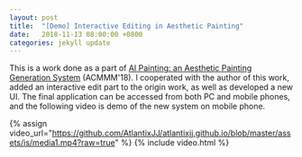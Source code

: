 ```yaml
---
layout: post
title:  "[Demo] Interactive Editing in Aesthetic Painting"
date:   2018-11-13 08:00:00 +0800
categories: jekyll update
---
```


This is a work done as a part of [AI Painting: an Aesthetic Painting Generation System]({{site.baseurl}}/assets/is/aipainting.pdf) (ACMMM'18). I cooperated with the author of this work, added an interactive edit part to the origin work, as well as developed a new UI. The final application can be accessed from both PC and mobile phones, and the following video is demo of the new system on mobile phone.

{% assign video_url="https://github.com/AtlantixJJ/atlantixjj.github.io/blob/master/assets/is/media1.mp4?raw=true" %}
{% include video.html %}